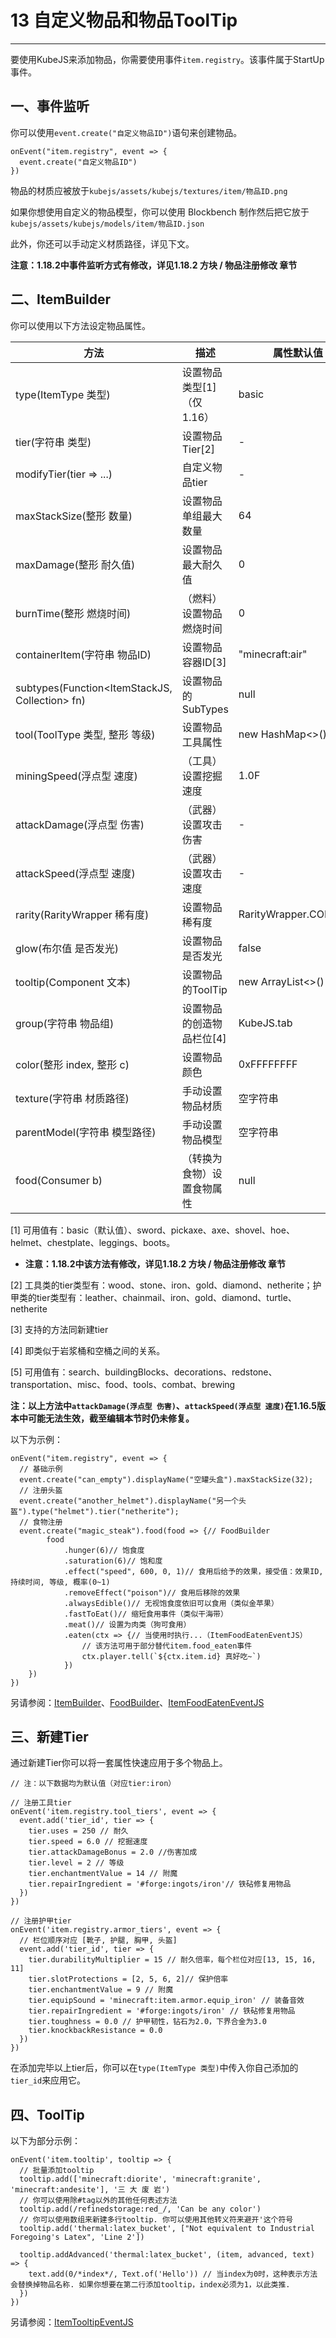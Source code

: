 # 13 自定义物品和物品ToolTip

***

要使用KubeJS来添加物品，你需要使用事件`item.registry`。该事件属于StartUp事件。

## 一、事件监听

你可以使用`event.create("自定义物品ID")`语句来创建物品。

```
onEvent("item.registry", event => {
  event.create("自定义物品ID")
})
```

物品的材质应被放于`kubejs/assets/kubejs/textures/item/物品ID.png`

如果你想使用自定义的物品模型，你可以使用 Blockbench 制作然后把它放于`kubejs/assets/kubejs/models/item/物品ID.json`

此外，你还可以手动定义材质路径，详见下文。

**注意：1.18.2中事件监听方式有修改，详见1.18.2 方块 / 物品注册修改 章节**

## 二、ItemBuilder

你可以使用以下方法设定物品属性。

| 方法                                              | 描述                | 属性默认值                | 返回值         |
| ----------------------------------------------- | ----------------- | -------------------- | ----------- |
| type(ItemType 类型)                               | 设置物品类型\[1]（仅1.16） | basic                | ItemBuilder |
| tier(字符串 类型)                                    | 设置物品Tier\[2]      | -                    | ItemBuilder |
| modifyTier(tier => ...)                         | 自定义物品tier         | -                    | ItemBuilder |
| maxStackSize(整形 数量)                             | 设置物品单组最大数量        | 64                   | ItemBuilder |
| maxDamage(整形 耐久值)                               | 设置物品最大耐久值         | 0                    | ItemBuilder |
| burnTime(整形 燃烧时间)                               | （燃料）设置物品燃烧时间      | 0                    | ItemBuilder |
| containerItem(字符串 物品ID)                         | 设置物品容器ID\[3]      | "minecraft:air"      | ItemBuilder |
| subtypes(Function\<ItemStackJS, Collection> fn) | 设置物品的SubTypes     | null                 | ItemBuilder |
| tool(ToolType 类型, 整形 等级)                        | 设置物品工具属性          | new HashMap<>()      | ItemBuilder |
| miningSpeed(浮点型 速度)                             | （工具）设置挖掘速度        | 1.0F                 | ItemBuilder |
| attackDamage(浮点型 伤害)                            | （武器）设置攻击伤害        | -                    | ItemBuilder |
| attackSpeed(浮点型 速度)                             | （武器）设置攻击速度        | -                    | ItemBuilder |
| rarity(RarityWrapper 稀有度)                       | 设置物品稀有度           | RarityWrapper.COMMON | ItemBuilder |
| glow(布尔值 是否发光)                                  | 设置物品是否发光          | false                | ItemBuilder |
| tooltip(Component 文本)                           | 设置物品的ToolTip      | new ArrayList<>()    | ItemBuilder |
| group(字符串 物品组)                                  | 设置物品的创造物品栏位\[4]   | KubeJS.tab           | ItemBuilder |
| color(整形 index, 整形 c)                           | 设置物品颜色            | 0xFFFFFFFF           | ItemBuilder |
| texture(字符串 材质路径)                               | 手动设置物品材质          | 空字符串                 | ItemBuilder |
| parentModel(字符串 模型路径)                           | 手动设置物品模型          | 空字符串                 | ItemBuilder |
| food(Consumer b)                                | （转换为食物）设置食物属性     | null                 | ItemBuilder |

\[1] 可用值有：basic（默认值）、sword、pickaxe、axe、shovel、hoe、helmet、chestplate、leggings、boots。

* **注意：1.18.2中该方法有修改，详见1.18.2 方块 / 物品注册修改 章节**

\[2] 工具类的tier类型有：wood、stone、iron、gold、diamond、netherite；护甲类的tier类型有：leather、chainmail、iron、gold、diamond、turtle、netherite

\[3] 支持的方法同新建tier

\[4] 即类似于岩浆桶和空桶之间的关系。

\[5] 可用值有：search、buildingBlocks、decorations、redstone、transportation、misc、food、tools、combat、brewing

**注：以上方法中`attackDamage(浮点型 伤害)`、`attackSpeed(浮点型 速度)`在1.16.5版本中可能无法生效，截至编辑本节时仍未修复。**

以下为示例：

```
onEvent("item.registry", event => {
  // 基础示例
  event.create("can_empty").displayName("空罐头盒").maxStackSize(32);
  // 注册头盔
  event.create("another_helmet").displayName("另一个头盔").type("helmet").tier("netherite");
  // 食物注册
  event.create("magic_steak").food(food => {// FoodBuilder
		food
    		.hunger(6)// 饱食度
    		.saturation(6)// 饱和度
      		.effect("speed", 600, 0, 1)// 食用后给予的效果，接受值：效果ID, 持续时间, 等级, 概率(0~1)
      		.removeEffect("poison")// 食用后移除的效果
      		.alwaysEdible()// 无视饱食度依旧可以食用（类似金苹果）
      		.fastToEat()// 缩短食用事件（类似干海带）
      		.meat()// 设置为肉类（狗可食用）
      		.eaten(ctx => {// 当使用时执行...（ItemFoodEatenEventJS）
      			// 该方法可用于部分替代item.food_eaten事件
        		ctx.player.tell(`${ctx.item.id} 真好吃~`)
        	})
	})
})
```

另请参阅：[ItemBuilder](https://github.com/KubeJS-Mods/KubeJS/blob/eol/1.16/common/src/main/java/dev/latvian/kubejs/item/ItemBuilder.java)、[FoodBuilder](https://github.com/KubeJS-Mods/KubeJS/blob/eol/1.16/common/src/main/java/dev/latvian/kubejs/item/FoodBuilder.java)、[ItemFoodEatenEventJS](https://github.com/KubeJS-Mods/KubeJS/blob/eol/1.16/common/src/main/java/dev/latvian/kubejs/item/ItemFoodEatenEventJS.java)

## 三、新建Tier

通过新建Tier你可以将一套属性快速应用于多个物品上。

```
// 注：以下数据均为默认值（对应tier:iron）

// 注册工具tier
onEvent('item.registry.tool_tiers', event => {
  event.add('tier_id', tier => {
    tier.uses = 250 // 耐久
    tier.speed = 6.0 // 挖掘速度
    tier.attackDamageBonus = 2.0 //伤害加成
    tier.level = 2 // 等级
    tier.enchantmentValue = 14 // 附魔
    tier.repairIngredient = '#forge:ingots/iron'// 铁砧修复用物品
  })
})

// 注册护甲tier
onEvent('item.registry.armor_tiers', event => {
  // 栏位顺序对应 [靴子, 护腿, 胸甲, 头盔]
  event.add('tier_id', tier => {
    tier.durabilityMultiplier = 15 // 耐久倍率，每个栏位对应[13, 15, 16, 11]
    tier.slotProtections = [2, 5, 6, 2]// 保护倍率
    tier.enchantmentValue = 9 // 附魔
    tier.equipSound = 'minecraft:item.armor.equip_iron' // 装备音效
    tier.repairIngredient = '#forge:ingots/iron' // 铁砧修复用物品
    tier.toughness = 0.0 // 护甲韧性，钻石为2.0，下界合金为3.0
    tier.knockbackResistance = 0.0
  })
})
```

在添加完毕以上tier后，你可以在`type(ItemType 类型)`中传入你自己添加的`tier_id`来应用它。

## 四、ToolTip

以下为部分示例：

```
onEvent('item.tooltip', tooltip => {
  // 批量添加tooltip
  tooltip.add(['minecraft:diorite', 'minecraft:granite', 'minecraft:andesite'], '三 大 废 岩')
  // 你可以使用除#tag以外的其他任何表述方法
  tooltip.add(/refinedstorage:red_/, 'Can be any color')
  // 你可以使用数组来新建多行tooltip. 你可以使用其他转义符来避开'这个符号
  tooltip.add('thermal:latex_bucket', ["Not equivalent to Industrial Foregoing's Latex", 'Line 2'])
  
  tooltip.addAdvanced('thermal:latex_bucket', (item, advanced, text) => {
    text.add(0/*index*/, Text.of('Hello')) // 当index为0时，这种表示方法 会替换掉物品名称. 如果你想要在第二行添加tooltip，index必须为1，以此类推.
  })
})
```

另请参阅：[ItemTooltipEventJS](https://github.com/KubeJS-Mods/KubeJS/blob/eol/1.16/common/src/main/java/dev/latvian/kubejs/item/ItemTooltipEventJS.java)
